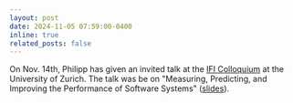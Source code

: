 ```yaml
---
layout: post
date: 2024-11-05 07:59:00-0400
inline: true
related_posts: false
---
```


On Nov. 14th, Philipp has given an invited talk at the [IFI Colloquium](https://www.ifi.uzh.ch/en/studies/phd/colloquium/fall-2024.html) at the University of Zurich. The talk was be on "Measuring, Predicting, and Improving the Performance of Software Systems" ([slides](https://speakerdeck.com/xleitix/2024-uzh-collo)).